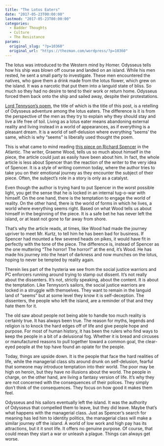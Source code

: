 ```yaml
---
title: "The Lotos Eaters"
date: "2017-05-23T00:00:00"
lastmod: "2017-05-23T00:00:00"
categories:
  - Badder Thoughts
  - Culture
  - The Resistance
params:
  original_slug: "?p=10360"
  original_url: "https://thezman.com/wordpress/?p=10360"
---
```


The lotus was introduced to the Western mind by Homer. Odysseus tells
how his ship was blown off course and landed on an island. While his men
rested, he sent a small party to investigate. These men encountered the
natives, who gave them a drink made from the lotus flower, which grew on
the island. It was a narcotic that put them into a languid state of
bliss. So much so they had no desire to tend to their work or return
home. Odysseus forced them back onto the ship and sailed away, despite
their protestations.

<a
href="https://www.poetryfoundation.org/poems-and-poets/poems/detail/45364"
rel="noopener noreferrer" target="_blank">Lord Tennyson’s poem</a>, the
title of which is the title of this post, is a retelling of Odysseus
adventure among the lotus eaters. The difference is it is from the
perspective of the men as they try to explain why they should stay and
live a life free of toil. Living as a lotus eater means abandoning
external reality and living instead in a world of appearances, as
if everything is a pleasant dream. It is a world of self-delusion where
everything “seems’ the same, which is why “seems” is liberally used
thought the poem.

This is what came to mind reading <a
href="https://www.theatlantic.com/magazine/archive/2017/06/his-kampf/524505/"
rel="noopener noreferrer" target="_blank">this piece on Richard
Spencer</a> in the Atlantic. The writer, Graeme Wood, tells us so much
about himself in the piece, the article could just as easily have been
about him. In fact, the whole article is less about Spencer than the
reaction of the writer to the very idea of Spencer. It is a style of
writing common today, where the author tries to take you on their
emotional journey as they encounter the subject of their piece. Often,
the subject’s role in a story is only as a catalyst.

Even though the author is trying hard to put Spencer in the worst
possible light, you get the sense that he is locked in an internal
tug-o-war with himself. On the one hand, there is the temptation to
engage the world of reality. On the other hand, there is the world of
forms in which he lives, a world where everything seems right. Based on
what Wood tells us about himself in the beginning of the piece. It is a
safe bet he has never left the island, or at least not gone to far away
from shore.

That’s why the article reads, at times, like Wood had made the journey
upriver to meet Mr. Kurtz, to tell him he has been bad for business. If
Spencer had mounted a few severed heads on pikes, it would have fit in
perfectly with the tone of the piece. The difference is, instead of
Spencer as the one muttering “The horror! The horror!” at the end, it’s
Wood. He has made his journey into the heart of darkness and now munches
on the lotus, hoping to never be tempted by reality again.

Therein lies part of the hysteria we see from the social justice
warriors and PC enforcers running around trying to stamp out dissent.
It’s not really about the dissenters. It’s not, strictly speaking, about
the content. It is about the temptation. Like Tennyson’s sailors, the
social justice warriors are locked in a struggle with themselves. They
want to remain in the languid land of “seems” but at some level they
know it is self-deception. The dissenters, the people who left the
island, are a reminder of that and they hate them for it.

The old saw about people not being able to handle too much reality is
certainly true. It has always been true. The reason for myths, legends
and religion is to knock the hard edges off of life and give people hope
and purpose. For most of human history, it has been the rulers who find
ways to keep the people in a bit of a delusional fog. Whether it is
bread and circuses or manufactured reasons to pull together toward a
common goal, the clear-eyed people at the top have found an opiate for
the people.

Today, things are upside down. It is the people that face the hard
realities of life, while the managerial class sits around drunk on
self-delusion, fearful that someone may introduce temptation into their
world. The poor may be high on heroin, but they have no illusions about
the world. The people in charge, on the other hand, are living a fantasy
version of life. It’s why they are not concerned with the consequences
of their polices. They simply don’t think of the consequences. They
focus on how good it makes them feel.

Odysseus and his sailors eventually left the island. It was the
authority of Odysseus that compelled them to leave, but they did leave.
Maybe that’s what happens with the managerial class. Just as Spencer’s
search for meaning has led him to identity politics, the managerial
class will make a similar journey off the island. A world of low work
and high pay has its attractions, but it it snot life. It offers no
genuine purpose. Of course, that could mean they start a war or unleash
a plague. Things can always get worse.
